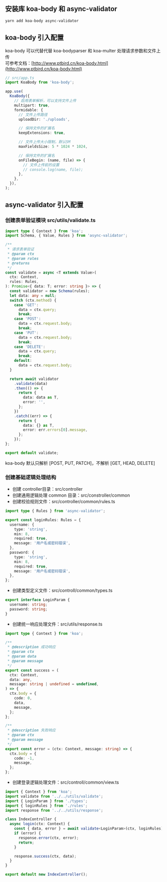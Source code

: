 ## 安装库 koa-body 和 async-validator

```Bash
yarn add koa-body async-validator
```

## koa-body 引入配置

koa-body 可以代替代替 koa-bodyparser 和 koa-multer 处理请求参数和文件上传 </br>
可参考文档：[http://www.ptbird.cn/koa-body.html](http://www.ptbird.cn/koa-body.html)

```typescript
// src/app.ts
import KoaBody from 'koa-body';

app.use(
  KoaBody({
    // 启用表单解析，可以支持文件上传
    multipart: true,
    formidable: {
      // 文件上传路径
      uploadDir: './uploads',

      // 保持文件的扩展名
      keepExtensions: true,

      // 文件上传大小限制，默认5M
      maxFieldsSize: 5 * 1024 * 1024,

      // 保持文件的扩展名
      onFileBegin: (name, file) => {
        // 文件上传前的设置
        // console.log(name, file);
      },
    },
  }),
);
```

## async-validator 引入配置

### 创建表单验证模块 src/utils/validate.ts

```typescript
import type { Context } from 'koa';
import Schema, { Value, Rules } from 'async-validator';

/**
 * 请求表单验证
 * @param ctx
 * @param rules
 * @returns
 */
const validate = async <T extends Value>(
  ctx: Context,
  rules: Rules,
): Promise<{ data: T; error: string }> => {
  const validator = new Schema(rules);
  let data: any = null;
  switch (ctx.method) {
    case 'GET':
      data = ctx.query;
      break;
    case 'POST':
      data = ctx.request.body;
      break;
    case 'PUT':
      data = ctx.request.body;
      break;
    case 'DELETE':
      data = ctx.query;
      break;
    default:
      data = ctx.request.body;
  }

  return await validator
    .validate(data)
    .then(() => {
      return {
        data: data as T,
        error: '',
      };
    })
    .catch((err) => {
      return {
        data: {} as T,
        error: err.errors[0].message,
      };
    });
};

export default validate;
```

koa-body 默认只解析 [POST, PUT, PATCH]，不解析 [GET, HEAD, DELETE]

### 创建基础逻辑处理结构

- 创建 controller目录：src/controller
- 创建通用逻辑处理 common 目录：src/constroller/common
- 创建校验规则文件：src/controller/common/rules.ts

```TypeScript
import type { Rules } from 'async-validator';

export const loginRules: Rules = {
  username: {
    type: 'string',
    min: 8,
    required: true,
    message: '用户名或密码错误',
  },
  password: {
    type: 'string',
    min: 8,
    required: true,
    message: '用户名或密码错误',
  },
};

```
- 创建类型定义文件：src/controll/common/types.ts

```TypeScript
export interface LoginParam {
  username: string;
  password: string;
}
```
- 创建统一响应处理文件：src/utils/response.ts

```TypeScript
import type { Context } from 'koa';

/**
 * @description 成功响应
 * @param ctx
 * @param data
 * @param message
 */
export const success = (
  ctx: Context,
  data: any,
  message: string | undefined = undefined,
) => {
  ctx.body = {
    code: 0,
    data,
    message,
  };
};

/**
 * @description 失败响应
 * @param ctx
 * @param message
 */
export const error = (ctx: Context, message: string) => {
  ctx.body = {
    code: -1,
    message,
  };
};

```
- 创建登录逻辑处理文件：src/controll/common/view.ts

```typescript
import { Context } from 'koa';
import validate from '../../utils/validate';
import { LoginParam } from './types';
import { loginRules } from './rules';
import response from '../../utils/response';

class IndexController {
  async login(ctx: Context) {
    const { data, error } = await validate<LoginParam>(ctx, loginRules);
    if (error) {
      response.error(ctx, error);
      return;
    }

    response.success(ctx, data);
  }
}

export default new IndexController();

```
